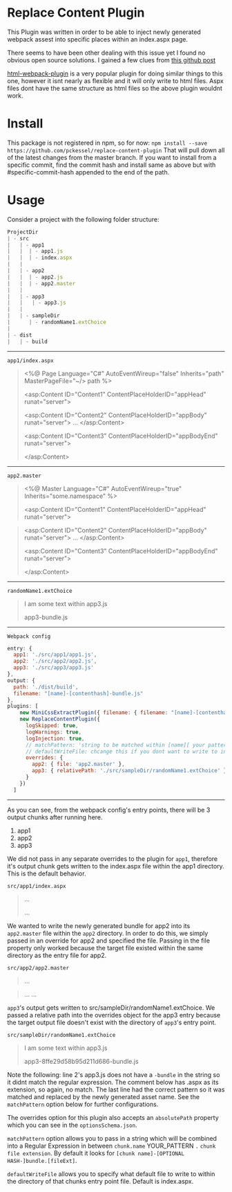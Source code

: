 # Replace Content Plugin
This Plugin was written in order to be able to inject newly generated webpack assest into specific
places within an index.aspx page.

There seems to have been other dealing with this issue yet I found no obvious open source solutions. I gained a few clues from [this github post](https://github.com/webpack/webpack/issues/86#issuecomment-135526500)

[html-webpack-plugin](https://github.com/ampedandwired/html-webpack-plugin) is a very popular plugin for doing similar things to this one, however it isnt nearly as flexible and it will only write to html files. Aspx files dont have the same structure as html files so the above plugin wouldnt work.

# Install
This package is not registered in npm, so for now:
`npm install --save https://github.com/pckessel/replace-content-plugin`
That will pull down all of the latest changes from the master branch. If you want to install from a specific commit,
find the commit hash and install same as above but with #specific-commit-hash appended to the end of the path.

# Usage
Consider a project with the following folder structure:

```js
ProjectDir
| - src
|   | - app1
|   |  | - app1.js
|   |  | - index.aspx
|   |
|   | - app2
|   |  | - app2.js
|   |  | - app2.master
|   |
|   | - app3
|   |   | - app3.js
|   |
|   | - sampleDir
|      | - randomName1.extChoice
|
| - dist
|   | - build
```

---

`app1/index.aspx`

> <%@ Page Language="C#" AutoEventWireup="false" Inherits="path" MasterPageFile="~/> path %>
>
> <script runat="server" type="text/C#">
> ...
> </script>
> <asp:Content ID="Content1" ContentPlaceHolderID="appHead" runat="server">
>   <!-- We need css bundles here -->
>   <link rel="stylesheet" href="/dist/build/app1-bundle.css">
> </asp:Content>
>
> <asp:Content ID="Content2" ContentPlaceHolderID="appBody" runat="server">
> ...
> </asp:Content>
>
> <asp:Content ID="Content3" ContentPlaceHolderID="appBodyEnd" runat="server">
>   <!-- We need js bundles here -->
>   <script type="text/javascript" src="/dist/build/app1-bundle.js"></script>
> </asp:Content>

---

`app2.master`

><%@ Master Language="C#" AutoEventWireup="true" Inherits="some.namespace" %>
>
> <script runat="server" type="text/C#">
> ...
> </script>
> <asp:Content ID="Content1" ContentPlaceHolderID="appHead" runat="server">
<!-- We need css bundles here -->
>   <link rel="stylesheet" href="/dist/build/app2-bundle.css">
> </asp:Content>
>
> <asp:Content ID="Content2" ContentPlaceHolderID="appBody" runat="server">
> ...
> </asp:Content>
>
> <asp:Content ID="Content3" ContentPlaceHolderID="appBodyEnd" runat="server">
>   <!-- We need js bundles here -->
>   <script type="text/javascript" src="/dist/build/app2-bundle.js"></script>
> </asp:Content>

---

`randomName1.extChoice`

> <!-- example file for illustration-->
> I am some text within app3.js
> <!-- app3-bundle.aspx -->
> app3-bundle.js

---

`Webpack config`
```js
entry: {
  app1: './src/app1/app1.js',
  app2: './src/app2/app2.js',
  app3: './src/app3/app3.js'
},
output: {
  path: './dist/build',
  filename: "[name]-[contenthash]-bundle.js"
},
plugins: [
    new MiniCssExtractPlugin({ filename: { filename: "[name]-[contenthash]-bundle.css" } }),
    new ReplaceContentPlugin({
      logSkipped: true,
      logWarnings: true,
      logInjection: true,
      // matchPattern: 'string to be matched within [name][ your pattern ].[js|css]',
      // defaultWriteFile: chcange this if you dont want to write to index.aspx by default
      overrides: {
        app2: { file: 'app2.master' },
        app3: { relativePath: './src/sampleDir/randomName1.extChoice' }
      }
    })
  ]
```

---

As you can see, from the webpack config's entry points, there will be 3 output chunks after running here.
1. app1
2. app2
3. app3

We did not pass in any separate overrides to the plugin for `app1`, therefore it's output chunk gets written to the index.aspx file within the app1 directory. This is the default behavior.

`src/app1/index.aspx`
>...
>   <!-- We need css bundles here -->
>   <link rel="stylesheet" href="/dist/build/app1-8ffe29d58b95d211d686-bundle.css">
>...
>   <!-- We need js bundles here -->
>   <script type="text/javascript" src="/dist/build/app1-8ffe29d58b95d211d686-bundle.js"></script>


We wanted to write the newly generated bundle for app2 into its `app2.master` file within the `app2` directory. In order to do this, we simply passed in an override for app2 and specified the file. Passing in the file property only worked because the target file existed within the same directory as the entry file for app2.

`src/app2/app2.master`

> ...
<!-- We need css bundles here -->
>   <link rel="stylesheet" href="/dist/build/app2-8ffe29d58b95d211d686-bundle.css">
> ...
>   <!-- We need js bundles here -->
>   <script type="text/javascript" src="/dist/build/app2-8ffe29d58b95d211d686-bundle.js"></script>
> ...


`app3`'s output gets written to src/sampleDir/randomName1.extChoice. We passed a relative path into the overrides object for the app3 entry because the target output file doesn't exist with the directory of `app3`'s entry point.

`src/sampleDir/randomName1.extChoice`

> <!-- example file for illustration-->
> I am some text within app3.js
> <!-- app3-bundle.aspx -->
> app3-8ffe29d58b95d211d686-bundle.js

Note the following:
line 2's app3.js does not have a `-bundle` in the string so it didnt match the regular expression.
The comment below has .aspx as its extension, so again, no match.
The last line had the correct pattern so it was matched and replaced by the newly generated asset name.
See the `matchPattern` option below for further configurations.

The overrides option for this plugin also accepts an `absolutePath` property which you can see in the `optionsSchema.json`.

`matchPattern` option allows you to pass in a string which will be combined into a Regular Expression
in between `chunk.name` YOUR_PATTERN `.` `chunk file extension`.
By default it looks for `[chunk name]-[OPTIONAL HASH-]bundle.[fileExt]`.

`defaultWriteFile` allows you to specify what default file to write to within the directory of that chunks entry point file. Default is index.aspx.
